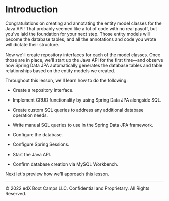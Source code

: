# Introduction

Congratulations on creating and annotating the entity model classes for the Java API! That probably seemed like a lot of code with no real payoff, but you've laid the foundation for your next step. Those entity models will become the database tables, and all the annotations and code you wrote will dictate their structure.

Now we'll create repository interfaces for each of the model classes. Once those are in place, we'll start up the Java API for the first time—and observe how Spring Data JPA automatically generates the database tables and table relationships based on the entity models we created.

Throughout this lesson, we'll learn how to do the following:

* Create a repository interface.

* Implement CRUD functionality by using Spring Data JPA alongside SQL.

* Create custom SQL queries to address any additional database operation needs.

* Write manual SQL queries to use in the Spring Data JPA framework.

* Configure the database.

* Configure Spring Sessions.

* Start the Java API.

* Confirm database creation via MySQL Workbench.

Next let's preview how we'll approach this lesson.

---
© 2022 edX Boot Camps LLC. Confidential and Proprietary. All Rights Reserved.